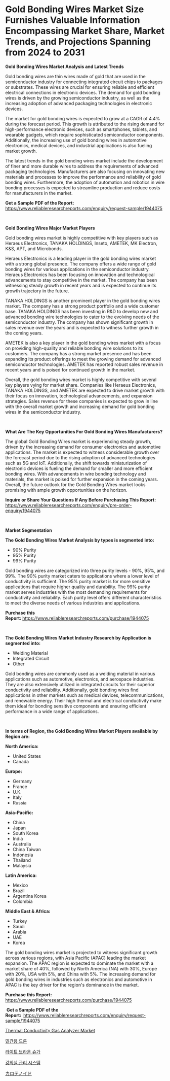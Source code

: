 <p><h1>Gold Bonding Wires Market Size Furnishes Valuable Information Encompassing Market Share, Market Trends, and Projections Spanning from 2024 to 2031</h1></p><p><strong>Gold Bonding Wires Market Analysis and Latest Trends</strong></p>
<p><p>Gold bonding wires are thin wires made of gold that are used in the semiconductor industry for connecting integrated circuit chips to packages or substrates. These wires are crucial for ensuring reliable and efficient electrical connections in electronic devices. The demand for gold bonding wires is driven by the growing semiconductor industry, as well as the increasing adoption of advanced packaging technologies in electronic devices.</p><p>The market for gold bonding wires is expected to grow at a CAGR of 4.4% during the forecast period. This growth is attributed to the rising demand for high-performance electronic devices, such as smartphones, tablets, and wearable gadgets, which require sophisticated semiconductor components. Additionally, the increasing use of gold bonding wires in automotive electronics, medical devices, and industrial applications is also fueling market growth.</p><p>The latest trends in the gold bonding wires market include the development of finer and more durable wires to address the requirements of advanced packaging technologies. Manufacturers are also focusing on innovating new materials and processes to improve the performance and reliability of gold bonding wires. Furthermore, the adoption of automation and robotics in wire bonding processes is expected to streamline production and reduce costs for manufacturers in the market.</p></p>
<p><strong>Get a Sample PDF of the Report:&nbsp;</strong> <a href="https://www.reliableresearchreports.com/enquiry/request-sample/1944075">https://www.reliableresearchreports.com/enquiry/request-sample/1944075</a></p>
<p>&nbsp;</p>
<p><strong>Gold Bonding Wires Major Market Players</strong></p>
<p><p>Gold bonding wires market is highly competitive with key players such as Heraeus Electronics, TANAKA HOLDINGS, Inseto, AMETEK, MK Electron, K&S, APT, and Microbonds. </p><p>Heraeus Electronics is a leading player in the gold bonding wires market with a strong global presence. The company offers a wide range of gold bonding wires for various applications in the semiconductor industry. Heraeus Electronics has been focusing on innovation and technological advancements to stay competitive in the market. The company has been witnessing steady growth in recent years and is expected to continue its growth trajectory in the future.</p><p>TANAKA HOLDINGS is another prominent player in the gold bonding wires market. The company has a strong product portfolio and a wide customer base. TANAKA HOLDINGS has been investing in R&D to develop new and advanced bonding wire technologies to cater to the evolving needs of the semiconductor industry. The company has shown significant growth in sales revenue over the years and is expected to witness further growth in the coming years.</p><p>AMETEK is also a key player in the gold bonding wires market with a focus on providing high-quality and reliable bonding wire solutions to its customers. The company has a strong market presence and has been expanding its product offerings to meet the growing demand for advanced semiconductor technologies. AMETEK has reported robust sales revenue in recent years and is poised for continued growth in the market.</p><p>Overall, the gold bonding wires market is highly competitive with several key players vying for market share. Companies like Heraeus Electronics, TANAKA HOLDINGS, and AMETEK are expected to drive market growth with their focus on innovation, technological advancements, and expansion strategies. Sales revenue for these companies is expected to grow in line with the overall market growth and increasing demand for gold bonding wires in the semiconductor industry.</p></p>
<p>&nbsp;</p>
<p><strong>What Are The Key Opportunities For Gold Bonding Wires Manufacturers?</strong></p>
<p><p>The global Gold Bonding Wires market is experiencing steady growth, driven by the increasing demand for consumer electronics and automotive applications. The market is expected to witness considerable growth over the forecast period due to the rising adoption of advanced technologies such as 5G and IoT. Additionally, the shift towards miniaturization of electronic devices is fueling the demand for smaller and more efficient bonding wires. With advancements in wire bonding technology and materials, the market is poised for further expansion in the coming years. Overall, the future outlook for the Gold Bonding Wires market looks promising with ample growth opportunities on the horizon.</p></p>
<p><strong>Inquire or Share Your Questions If Any Before Purchasing This Report:</strong> <a href="https://www.reliableresearchreports.com/enquiry/pre-order-enquiry/1944075">https://www.reliableresearchreports.com/enquiry/pre-order-enquiry/1944075</a></p>
<p>&nbsp;</p>
<p><strong>Market Segmentation</strong></p>
<p><strong>The Gold Bonding Wires Market Analysis by types is segmented into:</strong></p>
<p><ul><li>90% Purity</li><li>95% Purity</li><li>99% Purity</li></ul></p>
<p><p>Gold bonding wires are categorized into three purity levels - 90%, 95%, and 99%. The 90% purity market caters to applications where a lower level of conductivity is sufficient. The 95% purity market is for more sensitive applications that require higher quality and durability. The 99% purity market serves industries with the most demanding requirements for conductivity and reliability. Each purity level offers different characteristics to meet the diverse needs of various industries and applications.</p></p>
<p><strong>Purchase this Report:&nbsp;</strong><a href="https://www.reliableresearchreports.com/purchase/1944075">https://www.reliableresearchreports.com/purchase/1944075</a></p>
<p>&nbsp;</p>
<p><strong>The Gold Bonding Wires Market Industry Research by Application is segmented into:</strong></p>
<p><ul><li>Welding Material</li><li>Integrated Circuit</li><li>Other</li></ul></p>
<p><p>Gold bonding wires are commonly used as a welding material in various applications such as automotive, electronics, and aerospace industries. They are also extensively utilized in integrated circuits for their superior conductivity and reliability. Additionally, gold bonding wires find applications in other markets such as medical devices, telecommunications, and renewable energy. Their high thermal and electrical conductivity make them ideal for bonding sensitive components and ensuring efficient performance in a wide range of applications.</p></p>
<p>&nbsp;</p>
<p><strong>In terms of Region, the Gold Bonding Wires Market Players available by Region are:</strong></p>
<p>
    <p> <strong> North America: </strong>
        <ul>
            <li>United States</li>
            <li>Canada</li>
        </ul>
        </p> 
    <p> <strong> Europe: </strong>
        <ul>
            <li>Germany</li>
            <li>France</li>
            <li>U.K.</li>
            <li>Italy</li>
            <li>Russia</li>
        </ul>
        </p> 
    <p> <strong> Asia-Pacific: </strong>
        <ul>
            <li>China</li>
            <li>Japan</li>
            <li>South Korea</li>
            <li>India</li>
            <li>Australia</li>
            <li>China Taiwan</li>
            <li>Indonesia</li>
            <li>Thailand</li>
            <li>Malaysia</li>
        </ul>
        </p> 
    <p> <strong> Latin America: </strong>
        <ul>
            <li>Mexico</li>
            <li>Brazil</li>
            <li>Argentina Korea</li>
            <li>Colombia</li>
        </ul>
        </p> 
    <p> <strong> Middle East & Africa: </strong>
        <ul>
            <li>Turkey</li>
            <li>Saudi</li>
            <li>Arabia</li>
            <li>UAE</li>
            <li>Korea</li>
        </ul>
    </p>
    </p>
<p><p>The gold bonding wires market is projected to witness significant growth across various regions, with Asia Pacific (APAC) leading the market expansion. The APAC region is expected to dominate the market with a market share of 40%, followed by North America (NA) with 30%, Europe with 20%, USA with 5%, and China with 5%. The increasing demand for gold bonding wires in industries such as electronics and automotive in APAC is the key driver for the region's dominance in the market.</p></p>
<p><strong>Purchase this Report: </strong><a href="https://www.reliableresearchreports.com/purchase/1944075">https://www.reliableresearchreports.com/purchase/1944075</a></p>
<p>&nbsp;<strong>Get a Sample PDF of the Report:&nbsp;&nbsp;</strong><a href="https://www.reliableresearchreports.com/enquiry/request-sample/1944075">https://www.reliableresearchreports.com/enquiry/request-sample/1944075</a></p>
<p><strong></strong></p>
<p><p><a href="https://view.publitas.com/reportprime-1/thermal-conductivity-gas-analyzer-market-size-growth-outlook-from-2023-to-2030-projecting-at-markets-trends-analysis-by-application-regional-outlook-and-revenue/">Thermal Conductivity Gas Analyzer Market</a></p><p><a href="https://medium.com/@rudyswaniafgwski56664/%EC%8B%9C%EB%AF%BC%EC%9A%A9-%EB%93%9C%EB%A1%A0-%EC%8B%9C%EC%9E%A5-%EB%A9%94%ED%8A%B8%EB%A6%AD-%ED%95%B4%EB%8F%85-%EC%8B%9C%EC%9E%A5-%EC%A0%90%EC%9C%A0%EC%9C%A8-%ED%8A%B8%EB%A0%8C%EB%93%9C-%EB%B0%8F-%EC%84%B1%EC%9E%A5-%EC%96%91%EC%83%81-d74306c19502">민간용 드론</a></p><p><a href="https://github.com/bunxhcci35271755/Market-Research-Report-List-1/blob/main/8275839191276.md">라이트 브라운 슈가</a></p><p><a href="https://medium.com/@rudyswaniafgwski56664/%EA%B5%90%EC%8B%A4-%EA%B4%80%EB%A6%AC-%EC%8B%9C%EC%8A%A4%ED%85%9C-%EC%8B%9C%EC%9E%A5-%EB%B3%B4%EA%B3%A0%EC%84%9C%EB%8A%94-%EC%9D%B4-%EC%8B%9C%EC%9E%A5%EC%9D%98-%EC%B5%9C%EC%8B%A0-%ED%8A%B8%EB%A0%8C%EB%93%9C%EC%99%80-%EC%84%B1%EC%9E%A5-%EA%B8%B0%ED%9A%8C%EB%A5%BC-%EB%B0%9D%ED%98%80%EC%A4%8D%EB%8B%88%EB%8B%A4-aaec1976b9ca">강의실 관리 시스템</a></p><p><a href="https://github.com/efcvopdgkdx128/Market-Research-Report-List-1/blob/main/4398754191431.md">カロテノイド</a></p></p>